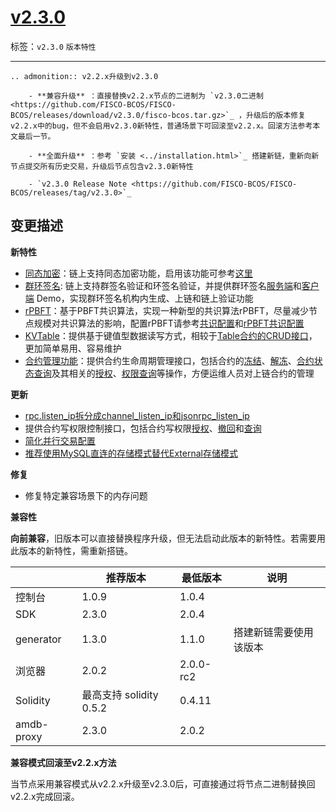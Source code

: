 # [v2.3.0](https://github.com/FISCO-BCOS/FISCO-BCOS/releases/tag/v2.3.0)

标签：``v2.3.0`` ``版本特性`` 

---
```eval_rst
.. admonition:: v2.2.x升级到v2.3.0

    - **兼容升级** ：直接替换v2.2.x节点的二进制为 `v2.3.0二进制 <https://github.com/FISCO-BCOS/FISCO-BCOS/releases/download/v2.3.0/fisco-bcos.tar.gz>`_ ，升级后的版本修复v2.2.x中的bug，但不会启用v2.3.0新特性，普通场景下可回滚至v2.2.x。回滚方法参考本文最后一节。

    - **全面升级** ：参考 `安装 <../installation.html>`_ 搭建新链，重新向新节点提交所有历史交易，升级后节点包含v2.3.0新特性

    - `v2.3.0 Release Note <https://github.com/FISCO-BCOS/FISCO-BCOS/releases/tag/v2.3.0>`_
```

## 变更描述

**新特性**

- [同态加密](../manual/privacy.html#id2)：链上支持同态加密功能，启用该功能可参考[这里](../manual/privacy.html#id12)
- [群环签名](../manual/privacy.html#id7): 链上支持群签名验证和环签名验证，并提供群环签名[服务端](https://github.com/FISCO-BCOS/group-signature-server)和[客户端](https://github.com/FISCO-BCOS/group-signature-client/tree/master-2.0) Demo，实现群环签名机构内生成、上链和链上验证功能
- [rPBFT](../design/consensus/rpbft.md)：基于PBFT共识算法，实现一种新型的共识算法rPBFT，尽量减少节点规模对共识算法的影响，配置rPBFT请参考[共识配置](../manual/configuration.html#id10)和[rPBFT共识配置](../manual/configuration.html#rpbft)
- [KVTable](../manual/smart_contract.html#kvtable)：提供基于键值型数据读写方式，相较于[Table合约的CRUD接口](../manual/smart_contract.html#tablecrud)，更加简单易用、容易维护
- [合约管理功能](../design/features/contract_management.md)：提供合约生命周期管理接口，包括合约的[冻结](../console/console.html#freezecontract)、[解冻](../console/console.html#unfreezecontract)、[合约状态查询](../console/console.html#getcontractstatus)及其相关的[授权](../console/console.html#grantcontractstatusmanager)、[权限查询](../console/console.html#listcontractstatusmanager)等操作，方便运维人员对上链合约的管理


**更新**

- [rpc.listen_ip拆分成channel_listen_ip和jsonrpc_listen_ip](../manual/configuration.html#rpc)
- 提供合约写权限控制接口，包括合约写权限[授权](../console/console.html#grantcontractwritepermission)、[撤回](../console/console.html#revokecontractwritepermission)和[查询](../console/console.html#listcontractwritepermission)
- [简化并行交易配置](../manual/configuration.html#id25)
- [推荐使用MySQL直连的存储模式替代External存储模式](../manual/configuration.html#storage)


**修复**

- 修复特定兼容场景下的内存问题

**兼容性**

**向前兼容**，旧版本可以直接替换程序升级，但无法启动此版本的新特性。若需要用此版本的新特性，需重新搭链。

|            | 推荐版本                | 最低版本  | 说明                   |
| ---------- | ----------------------- | --------- | ---------------------- |
| 控制台     | 1.0.9                   | 1.0.4     |                        |
| SDK        | 2.3.0                   | 2.0.4     |                        |
| generator  | 1.3.0                   | 1.1.0     | 搭建新链需要使用该版本 |
| 浏览器     | 2.0.2                   | 2.0.0-rc2 |                        |
| Solidity   | 最高支持 solidity 0.5.2 | 0.4.11    |                        |
| amdb-proxy | 2.3.0                   | 2.0.2     |                        |

**兼容模式回滚至v2.2.x方法**

当节点采用兼容模式从v2.2.x升级至v2.3.0后，可直接通过将节点二进制替换回v2.2.x完成回滚。

